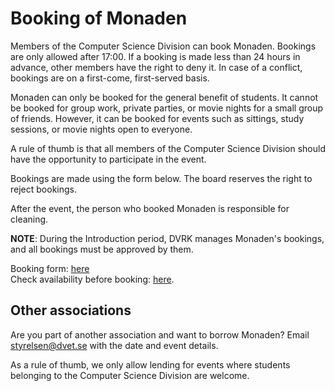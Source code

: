 # Booking of Monaden

Members of the Computer Science Division can book Monaden. Bookings are only allowed after 17:00. If a booking is made less than 24 hours in advance, other members have the right to deny it. In case of a conflict, bookings are on a first-come, first-served basis.

Monaden can only be booked for the general benefit of students. It cannot be booked for group work, private parties, or movie nights for a small group of friends. However, it can be booked for events such as sittings, study sessions, or movie nights open to everyone.

A rule of thumb is that all members of the Computer Science Division should have the opportunity to participate in the event.

Bookings are made using the form below. The board reserves the right to reject bookings.

After the event, the person who booked Monaden is responsible for cleaning.

**NOTE**: During the Introduction period, DVRK manages Monaden's bookings, and all bookings must be approved by them.

Booking form: [here](https://forms.gle/u7m5iTYhLqtQbNhe6)  
Check availability before booking: [here]([https://calendar.google.com/calendar/ical/c_23b61efa8547af53e1866a055e04261c5422116403099d5293d68264ecf9dc59%40group.calendar.google.com/public/basic.ics](https://calendar.google.com/calendar/embed?src=c_cd70b7365c189248ae5fce47932c65729fb3a0a4052a83b610613f1e6dcfd047%40group.calendar.google.com&ctz=Europe%2FStockholm)).

## Other associations

Are you part of another association and want to borrow Monaden? Email [styrelsen@dvet.se](mailto:styrelsen@dvet.se) with the date and event details.

As a rule of thumb, we only allow lending for events where students belonging to the Computer Science Division are welcome.
